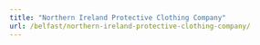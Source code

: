 ```yaml
---
title: "Northern Ireland Protective Clothing Company"
url: /belfast/northern-ireland-protective-clothing-company/
---
```

